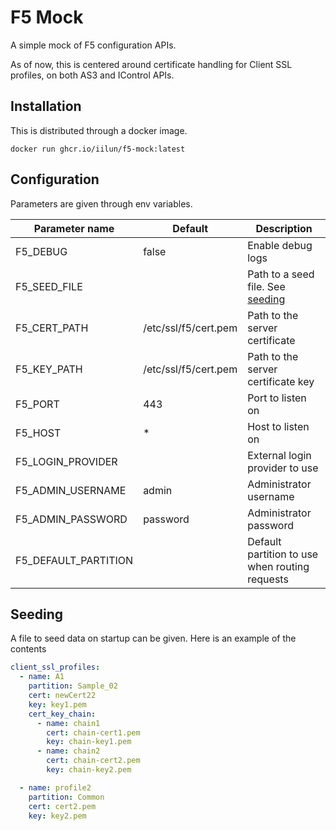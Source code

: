 # F5 Mock

A simple mock of F5 configuration APIs.

As of now, this is centered around certificate handling for Client SSL profiles, on both AS3 and IControl APIs.

## Installation

This is distributed through a docker image.

    docker run ghcr.io/iilun/f5-mock:latest

## Configuration

Parameters are given through env variables.

| Parameter name       | Default              | Description                                    |
|----------------------|----------------------|------------------------------------------------|
| F5_DEBUG             | false                | Enable debug logs                              |
| F5_SEED_FILE         |                      | Path to a seed file. See [seeding](#seeding)   |
| F5_CERT_PATH         | /etc/ssl/f5/cert.pem | Path to the server certificate                 |
| F5_KEY_PATH          | /etc/ssl/f5/cert.pem | Path to the server certificate key             |
| F5_PORT              | 443                  | Port to listen on                              |
| F5_HOST              | *                    | Host to listen on                              |
| F5_LOGIN_PROVIDER    |                      | External login provider to use                 |
| F5_ADMIN_USERNAME    | admin                | Administrator username                         |
| F5_ADMIN_PASSWORD    | password             | Administrator password                         |
| F5_DEFAULT_PARTITION |                      | Default partition to use when routing requests |

## Seeding

A file to seed data on startup can be given. Here is an example of the contents

```yaml
client_ssl_profiles:
  - name: A1
    partition: Sample_02
    cert: newCert22
    key: key1.pem
    cert_key_chain:
      - name: chain1
        cert: chain-cert1.pem
        key: chain-key1.pem
      - name: chain2
        cert: chain-cert2.pem
        key: chain-key2.pem

  - name: profile2
    partition: Common
    cert: cert2.pem
    key: key2.pem
```